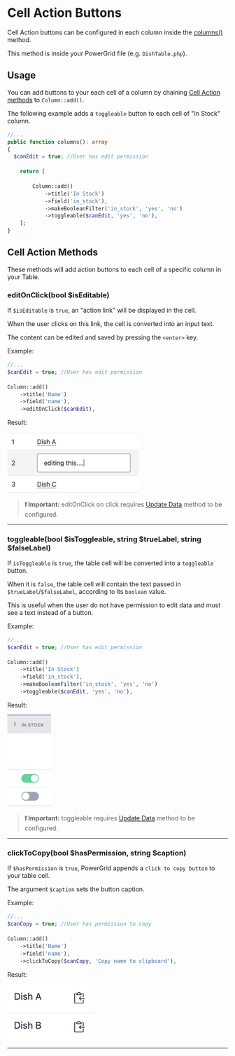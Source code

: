 # Cell Action Buttons

Cell Action buttons can be configured in each column inside the [columns()](https://livewire-powergrid.docsforge.com/main/include-columns/) method.

This method is inside your PowerGrid file (e.g. `DishTable.php`).

## Usage

You can add buttons to your each cell of a column by chaining [Cell Action methods](#cell-action-methods) to `Column::add()`.

The following example adds a `toggleable` button to each cell of "In Stock" column.

```php
//...
public function columns(): array
{
  $canEdit = true; //User has edit permission

    return [

        Column::add()
            ->title('In Stock')
            ->field('in_stock'),
            ->makeBooleanFilter('in_stock', 'yes', 'no')
            ->toggleable($canEdit, 'yes', 'no'),
    ];
}
```

## Cell Action Methods

These methods will add action buttons to each cell of a specific column in your Table.

### editOnClick(bool $isEditable)

If `$isEditable` is `true`, an "action link" will be displayed in the cell.

When the user clicks on this link, the cell is converted into an input text.

The content can be edited and saved by pressing the `<enter>` key.

Example:

```php
//...
$canEdit = true; //User has edit permission

Column::add()
    ->title('Name')
    ->field('name'),
    ->editOnClick($canEdit),
```

Result:

<img class="result-image" alt="editOnClick" src="../img/examples/cell_buttons/editOnClick.png" width="300"/>

> **❗ Important:** editOnClick on click requires [Update Data](https://livewire-powergrid.docsforge.com/main/update-data/) method to be configured.

---

### toggleable(bool $isToggleable, string $trueLabel, string $falseLabel)

If `isToggleable` is `true`, the table cell will be converted into a `toggleable` button.

When it is `false`, the table cell will contain the text passed in `$trueLabel`/`$falseLabel`, according to its `boolean` value.

This is useful when the user do not have permission to edit data and must see a text instead of a button.

Example:

```php
//...
$canEdit = true; //User has edit permission

Column::add()
    ->title('In Stock')
    ->field('in_stock'),
    ->makeBooleanFilter('in_stock', 'yes', 'no')
    ->toggleable($canEdit, 'yes', 'no'),
```

Result:

<img class="result-image" alt="toggleable" src="../img/examples/cell_buttons/toggleable.png" width="100"/>

> **❗ Important:** toggleable requires [Update Data](https://livewire-powergrid.docsforge.com/main/update-data/) method to be configured.

---

### clickToCopy(bool $hasPermission, string $caption)

If `$hasPermission` is `true`, PowerGrid appends a `click to copy button` to your table cell.

The argument `$caption` sets the button caption.

Example:

```php
//...
$canCopy = true; //User has permission to copy

Column::add()
    ->title('Name')
    ->field('name'),
    ->clickToCopy($canCopy, 'Copy name to clipboard'),
```

Result:

<img class="result-image" alt="clickToCopy" src="../img/examples/cell_buttons/clickToCopy.png" width="200"/>

---

